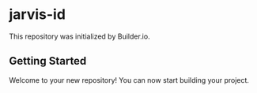 # jarvis-id

This repository was initialized by Builder.io.

## Getting Started

Welcome to your new repository! You can now start building your project.

